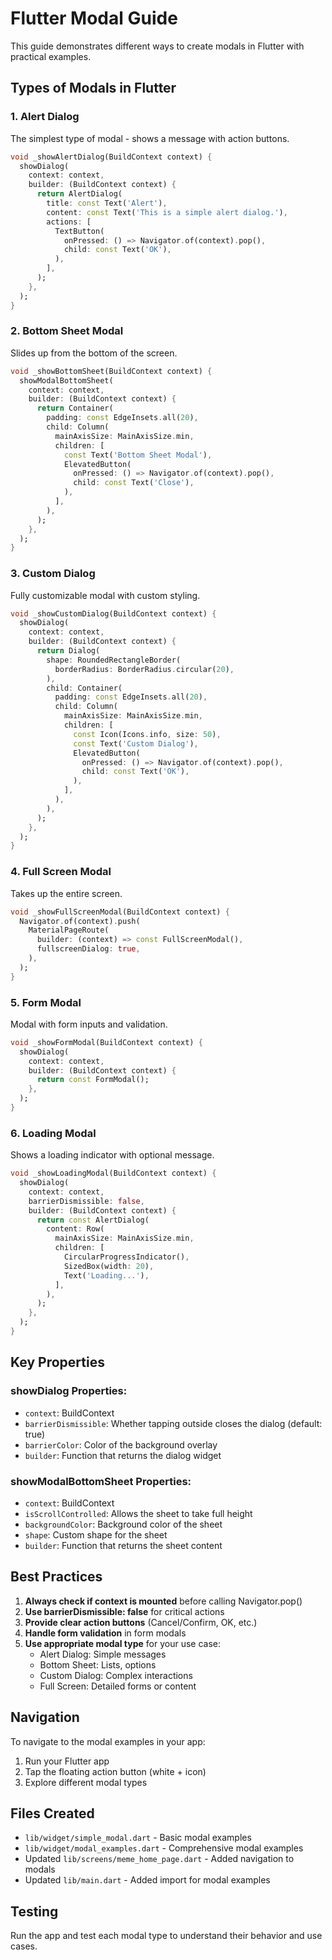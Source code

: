 # Flutter Modal Guide

This guide demonstrates different ways to create modals in Flutter with practical examples.

## Types of Modals in Flutter

### 1. Alert Dialog
The simplest type of modal - shows a message with action buttons.

```dart
void _showAlertDialog(BuildContext context) {
  showDialog(
    context: context,
    builder: (BuildContext context) {
      return AlertDialog(
        title: const Text('Alert'),
        content: const Text('This is a simple alert dialog.'),
        actions: [
          TextButton(
            onPressed: () => Navigator.of(context).pop(),
            child: const Text('OK'),
          ),
        ],
      );
    },
  );
}
```

### 2. Bottom Sheet Modal
Slides up from the bottom of the screen.

```dart
void _showBottomSheet(BuildContext context) {
  showModalBottomSheet(
    context: context,
    builder: (BuildContext context) {
      return Container(
        padding: const EdgeInsets.all(20),
        child: Column(
          mainAxisSize: MainAxisSize.min,
          children: [
            const Text('Bottom Sheet Modal'),
            ElevatedButton(
              onPressed: () => Navigator.of(context).pop(),
              child: const Text('Close'),
            ),
          ],
        ),
      );
    },
  );
}
```

### 3. Custom Dialog
Fully customizable modal with custom styling.

```dart
void _showCustomDialog(BuildContext context) {
  showDialog(
    context: context,
    builder: (BuildContext context) {
      return Dialog(
        shape: RoundedRectangleBorder(
          borderRadius: BorderRadius.circular(20),
        ),
        child: Container(
          padding: const EdgeInsets.all(20),
          child: Column(
            mainAxisSize: MainAxisSize.min,
            children: [
              const Icon(Icons.info, size: 50),
              const Text('Custom Dialog'),
              ElevatedButton(
                onPressed: () => Navigator.of(context).pop(),
                child: const Text('OK'),
              ),
            ],
          ),
        ),
      );
    },
  );
}
```

### 4. Full Screen Modal
Takes up the entire screen.

```dart
void _showFullScreenModal(BuildContext context) {
  Navigator.of(context).push(
    MaterialPageRoute(
      builder: (context) => const FullScreenModal(),
      fullscreenDialog: true,
    ),
  );
}
```

### 5. Form Modal
Modal with form inputs and validation.

```dart
void _showFormModal(BuildContext context) {
  showDialog(
    context: context,
    builder: (BuildContext context) {
      return const FormModal();
    },
  );
}
```

### 6. Loading Modal
Shows a loading indicator with optional message.

```dart
void _showLoadingModal(BuildContext context) {
  showDialog(
    context: context,
    barrierDismissible: false,
    builder: (BuildContext context) {
      return const AlertDialog(
        content: Row(
          mainAxisSize: MainAxisSize.min,
          children: [
            CircularProgressIndicator(),
            SizedBox(width: 20),
            Text('Loading...'),
          ],
        ),
      );
    },
  );
}
```

## Key Properties

### showDialog Properties:
- `context`: BuildContext
- `barrierDismissible`: Whether tapping outside closes the dialog (default: true)
- `barrierColor`: Color of the background overlay
- `builder`: Function that returns the dialog widget

### showModalBottomSheet Properties:
- `context`: BuildContext
- `isScrollControlled`: Allows the sheet to take full height
- `backgroundColor`: Background color of the sheet
- `shape`: Custom shape for the sheet
- `builder`: Function that returns the sheet content

## Best Practices

1. **Always check if context is mounted** before calling Navigator.pop()
2. **Use barrierDismissible: false** for critical actions
3. **Provide clear action buttons** (Cancel/Confirm, OK, etc.)
4. **Handle form validation** in form modals
5. **Use appropriate modal type** for your use case:
   - Alert Dialog: Simple messages
   - Bottom Sheet: Lists, options
   - Custom Dialog: Complex interactions
   - Full Screen: Detailed forms or content

## Navigation

To navigate to the modal examples in your app:
1. Run your Flutter app
2. Tap the floating action button (white + icon)
3. Explore different modal types

## Files Created

- `lib/widget/simple_modal.dart` - Basic modal examples
- `lib/widget/modal_examples.dart` - Comprehensive modal examples
- Updated `lib/screens/meme_home_page.dart` - Added navigation to modals
- Updated `lib/main.dart` - Added import for modal examples

## Testing

Run the app and test each modal type to understand their behavior and use cases.
